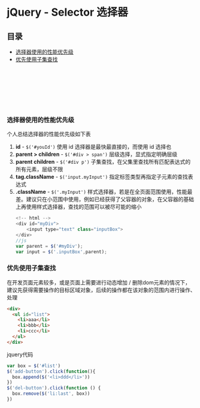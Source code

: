 # jQuery - Selector 选择器

## 目录

- [选择器使用的性能优先级](#选择器使用的性能优先级)
- [优先使用子集查找](#优先使用子集查找)



<br><br><br><br><br><br>

### 选择器使用的性能优先级

个人总结选择器的性能优先级如下表

1. **id** - `$('#youId')` 使用 id 选择器是最快最直接的，而使用 id 选择也
2. **parent > children** - `$('#div > span')` 层级选择，显式指定明确层级
3. **parent children** - `$('#div p')` 子集查找，在父集里查找所有匹配表达式的所有元素，层级不限
4. **tag.className** - `$('input.myInput')` 指定标签类型再指定子元素的查找表达式
5. **.className** - `$('.myInput')` 样式选择器，若是在全页面范围使用，性能最差。建议只在小范围中使用，例如已经获得了父容器的对象，在父容器的基础上再使用样式选择器，查找的范围可以被尽可能的缩小
    ```js
    <!-- html -->
    <div id="myDiv">
        <input type="text" class="inputBox">
    </div>
    //js
    var parent = $('#myDiv');
    var input = $('.inputBox',parent);
    ```

### 优先使用子集查找

在开发页面元素较多，或是页面上需要进行动态增加 / 删除dom元素的情况下，建议先获得需要操作的目标区域对象，后续的操作都在该对象的范围内进行操作、处理
```html
<div>
  <ul id="list">
    <li>aaa</li>
    <li>bbb</li>
    <li>ccc</li>
  </ul>
</div>
```

jquery代码

```js
var box = $('#list')
$('add-button').click(function(){
  box.append($('<li>ddd</li>'))
})
$('del-button').click(function () {
  box.remove($('li:last', box))
})
```
